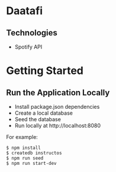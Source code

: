 # Daatafi

## Technologies
* Spotify API

# Getting Started

## Run the Application Locally

* Install package.json dependencies
* Create a local database
* Seed the database
* Run locally at http://localhost:8080

For example:

```
$ npm install
$ createdb instructos
$ npm run seed
$ npm run start-dev
```
